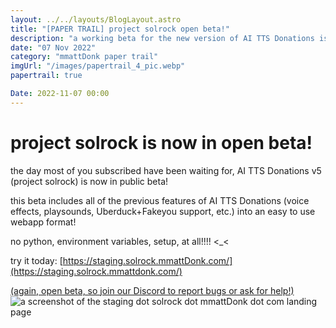 ```yaml
---
layout: ../../layouts/BlogLayout.astro
title: "[PAPER TRAIL] project solrock open beta!"
description: "a working beta for the new version of AI TTS Donations is now (and has been) in beta!"
date: "07 Nov 2022"
category: "mmattDonk paper trail"
imgUrl: "/images/papertrail_4_pic.webp"
papertrail: true

Date: 2022-11-07 00:00
---
```


# project solrock is now in open beta!

the day most of you subscribed have been waiting for, AI TTS Donations v5 (project solrock) is now in public beta!

this beta includes all of the previous features of AI TTS Donations (voice effects, playsounds, Uberduck+Fakeyou support, etc.) into an easy to use webapp format!

no python, environment variables, setup, at all!!!! <\_<

try it today: [https://staging.solrock.mmattDonk.com/](https://staging.solrock.mmattdonk.com/)

[(again, open beta, so join our Discord to report bugs or ask for help!)](https://discord.gg/VUAjRrkZVJ)
![a screenshot of the staging dot solrock dot mmattDonk dot com landing page](/images/landing_page_ss.webp)
